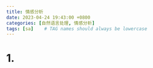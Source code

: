 ```yaml
---
title: 情感分析
date: 2023-04-24 19:43:00 +0800
categories: [自然语言处理, 情感分析]
tags: [sa]    # TAG names should always be lowercase
---
```


# 1. 
